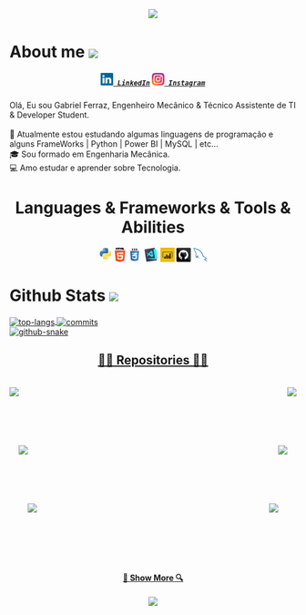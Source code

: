 <!-- Header -->
<p align="center">
  <img src="https://capsule-render.vercel.app/api?type=waving&color=gradient&text=&height=100&section=header"/>
</p>

# <b> About me </b> <a href="https://github.com/DenverCoder1/readme-typing-svg"><img align="center" height="40" src="https://readme-typing-svg.herokuapp.com?lines=Brazilian+🇧🇷+🟩;Engenheiro+Mecânico+⚙️;Técnico+Assistente+de+TI+📚;Pythonista+🐍;Power+BI+📈;SQL+📃"></a>

<h5 align="center">
  <code><a href="https://www.linkedin.com/in/gabriel-ferraz-9aab82b9/" title="LinkedIn Profile"><img width="22" src="images/linkedin.svg"> LinkedIn</a></code>
  <code><a href="https://www.instagram.com/feerraazz/" title="Instagram Profile"><img width="22" src="images/instagram.svg"> Instagram</a></code>
</h5>

<p>
  Olá, Eu sou Gabriel Ferraz, Engenheiro Mecânico & Técnico Assistente de TI & Developer Student.
  <br>
  <br>
  🔬 Atualmente estou estudando algumas linguagens de programação e alguns FrameWorks | Python | Power BI | MySQL | etc...
  <br>
  🎓 Sou formado em Engenharia Mecânica.
  <br>
  💻 Amo estudar e aprender sobre Tecnologia.
  <br>
  
<h1 align="center"> Languages & Frameworks & Tools & Abilities </h1>

<p align="center">
  <code><img title="Python" height="25" src="images/python-original.svg"></code>
  <code><img title="HTML5" height="25" src="images/html5.svg"></code>
  <code><img title="CSS" height="25" src="images/css.svg"></code>
  <code><img title="Visual Studio Code" height="25" src="images/vscode.png"></code>
  <code><img title="PowerBI" height="25" src="images/PBI.png"></code>
  <code><img title="GitHub" height="25" src="images/github.svg"></code>
  <code><img title="MySQL" height="25" src="images/mysql.svg"></code>
</p>

<!-- GitHub Stats splitted in the same div -->
# <b> Github Stats </b> <img src="https://media.giphy.com/media/iY8CRBdQXODJSCERIr/giphy.gif" width="35">
<div>
<a href="https://github.com/gabrielferrazz">
<img alt="top-langs" align="center" width="45%" src="https://github-readme-stats-seven-navy-90.vercel.app/api/top-langs/?username=gabrielferrazz&layout=compact&langs_count=16&theme=gotham&hide=jupyter%20notebook"/>
<a href="https://github.com/gabrielferrazz">
<img alt="commits" align="center" width="48%" src="https://github-readme-stats-seven-navy-90.vercel.app/api?username=gabrielferrazz&show_icons=true&theme=gotham&include_all_commits=true&count_private=true&hide=issues"/>
</div>
<picture>
  <source media="(prefers-color-scheme: dark)" srcset="https://github.com/gabrielferrazz/gabrielferrazz/blob/output/github-snake-dark.svg">
  <source media="(prefers-color-scheme: light)" srcset="https://github.com/gabrielferrazz/gabrielferrazz/blob/output/github-snake.svg">
  <img alt="github-snake" src="https://github.com/gabrielferrazz/gabrielferrazz/blob/output/github-snake.svg">
</picture> 
  
<h2 align="center">👨‍💻 Repositories 👨‍💻</h2>
<br>
<div width="100%" align="center">
  <a align="left" href="https://github.com/gabrielferrazz/Curso_Python" title="Curso_Python"><img align="left" height="115" src="https://github-readme-stats.vercel.app/api/pin/?username=gabrielferrazz&repo=Curso_Python&theme=react&border_color=61dafb&border_radius=10"></a>
  <a align="right" href="https://github.com/gabrielferrazz/Criador_de_CPF" title="Data Structures"><img align="right" height="115" src="https://github-readme-stats.vercel.app/api/pin/?username=gabrielferrazz&repo=Criador_de_CPF&theme=react&border_color=61dafb&border_radius=10"></a>
</div>
<br/><br/><br/><br/><br/><br/>
<div width="100%" align="center">
  <a align="left" href="https://github.com/gabrielferrazz/Validador_de_CPF" title="Validador_de_CPF"><img align="left" height="115" src="https://github-readme-stats.vercel.app/api/pin/?username=gabrielferrazz&repo=Validador_de_CPF&theme=react&border_color=61dafb&border_radius=10"></a>
  <a align="right" href="https://github.com/gabrielferrazz/Jogo_da_Forca" title="Jogo_da_Forca"><img align="right" height="115" src="https://github-readme-stats.vercel.app/api/pin/?username=gabrielferrazz&repo=Jogo_da_Forca&theme=react&border_color=61dafb&border_radius=10"></a>
</div>
<br/><br/><br/><br/><br/><br/>
<div width="100%" align="center">
  <a align="left" href="https://github.com/gabrielferrazz/gabrielferrazz" title="gabrielferrazz"><img align="left" height="115" src="https://github-readme-stats.vercel.app/api/pin/?username=gabrielferrazz&repo=gabrielferrazz&theme=react&border_color=61dafb&border_radius=10"></a>
  <a align="right" href="https://github.com/gabrielferrazz/GitTutorial" title="GitTutorial"><img align="right" height="115" src="https://github-readme-stats.vercel.app/api/pin/?username=gabrielferrazz&repo=GitTutorial&theme=react&border_color=61dafb&border_radius=10"></a>
</div>
<br/><br/><br/><br/><br/><br/>

<h4 align="center">
  <a href="https://github.com/gabrielferrazz?tab=repositories" title="Show Repositories">🔎 Show More 🔍</a>
</h4>

<!-- Footer -->
<p align="center">
  <img src="https://capsule-render.vercel.app/api?type=waving&color=gradient&height=100&section=footer"/>
</p>
